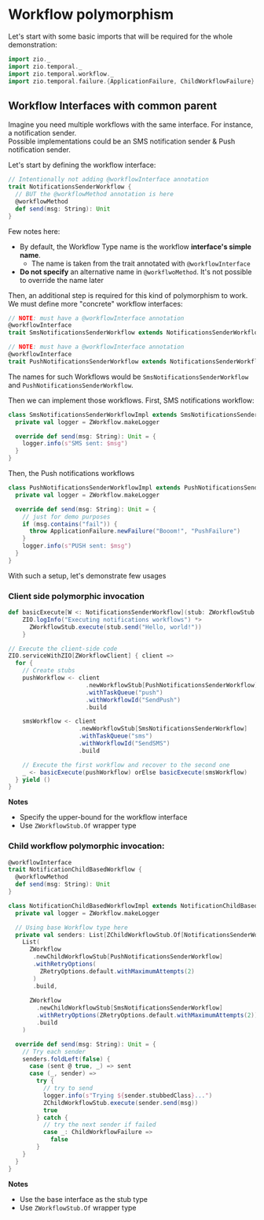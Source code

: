 # Workflow polymorphism
Let's start with some basic imports that will be required for the whole demonstration:

```scala mdoc:silent
import zio._
import zio.temporal._
import zio.temporal.workflow._
import zio.temporal.failure.{ApplicationFailure, ChildWorkflowFailure}
```

## Workflow Interfaces with common parent
Imagine you need multiple workflows with the same interface. For instance, a notification sender.  
Possible implementations could be an SMS notification sender & Push notification sender.

Let's start by defining the workflow interface:

```scala mdoc:silent
// Intentionally not adding @workflowInterface annotation
trait NotificationsSenderWorkflow {
  // BUT the @workflowMethod annotation is here
  @workflowMethod
  def send(msg: String): Unit
}
```

Few notes here:
- By default, the Workflow Type name is the workflow **interface's simple name**.
  - The name is taken from the trait annotated with `@workflowInterface`
- **Do not specify** an alternative name in `@workflwoMethod`. It's not possible to override the name later 

Then, an additional step is required for this kind of polymorphism to work.  
We must define more "concrete" workflow interfaces:

```scala mdoc:silent
// NOTE: must have a @workflowInterface annotation
@workflowInterface
trait SmsNotificationsSenderWorkflow extends NotificationsSenderWorkflow

// NOTE: must have a @workflowInterface annotation
@workflowInterface
trait PushNotificationsSenderWorkflow extends NotificationsSenderWorkflow
```

The names for such Workflows would be `SmsNotificationsSenderWorkflow` and `PushNotificationsSenderWorkflow`.

Then we can implement those workflows. First, SMS notifications workflow:
```scala mdoc:silent
class SmsNotificationsSenderWorkflowImpl extends SmsNotificationsSenderWorkflow {
  private val logger = ZWorkflow.makeLogger

  override def send(msg: String): Unit = {
    logger.info(s"SMS sent: $msg")
  }
}
```

Then, the Push notifications workflows
```scala mdoc:silent
class PushNotificationsSenderWorkflowImpl extends PushNotificationsSenderWorkflow {
  private val logger = ZWorkflow.makeLogger

  override def send(msg: String): Unit = {
    // just for demo purposes
    if (msg.contains("fail")) {
      throw ApplicationFailure.newFailure("Booom!", "PushFailure")
    }
    logger.info(s"PUSH sent: $msg")
  }
}
```

With such a setup, let's demonstrate few usages

### Client side polymorphic invocation

```scala mdoc:silent
def basicExecute[W <: NotificationsSenderWorkflow](stub: ZWorkflowStub.Of[W]): TemporalIO[Unit] = {
    ZIO.logInfo("Executing notifications workflows") *>
      ZWorkflowStub.execute(stub.send("Hello, world!"))
    }

// Execute the client-side code
ZIO.serviceWithZIO[ZWorkflowClient] { client =>
  for {
    // Create stubs
    pushWorkflow <- client
                      .newWorkflowStub[PushNotificationsSenderWorkflow]
                      .withTaskQueue("push")
                      .withWorkflowId("SendPush")
                      .build

    smsWorkflow <- client
                    .newWorkflowStub[SmsNotificationsSenderWorkflow]
                    .withTaskQueue("sms")
                    .withWorkflowId("SendSMS")
                    .build

    // Execute the first workflow and recover to the second one
    _ <- basicExecute(pushWorkflow) orElse basicExecute(smsWorkflow)
  } yield ()
}
```

**Notes**
- Specify the upper-bound for the workflow interface
- Use `ZWorkflowStub.Of` wrapper type

### Child workflow polymorphic invocation:

```scala mdoc:silent
@workflowInterface
trait NotificationChildBasedWorkflow {
  @workflowMethod
  def send(msg: String): Unit
}

class NotificationChildBasedWorkflowImpl extends NotificationChildBasedWorkflow {
  private val logger = ZWorkflow.makeLogger

  // Using base Workflow type here
  private val senders: List[ZChildWorkflowStub.Of[NotificationsSenderWorkflow]] =
    List(
      ZWorkflow
       .newChildWorkflowStub[PushNotificationsSenderWorkflow]
       .withRetryOptions(
         ZRetryOptions.default.withMaximumAttempts(2)
       )
       .build,
      
      ZWorkflow
        .newChildWorkflowStub[SmsNotificationsSenderWorkflow]
        .withRetryOptions(ZRetryOptions.default.withMaximumAttempts(2))
        .build
    )

  override def send(msg: String): Unit = {
    // Try each sender
    senders.foldLeft(false) {
      case (sent @ true, _) => sent
      case (_, sender) =>
        try {
          // try to send
          logger.info(s"Trying ${sender.stubbedClass}...")
          ZChildWorkflowStub.execute(sender.send(msg))
          true
        } catch {
          // try the next sender if failed
          case _: ChildWorkflowFailure =>
            false
        }
    }
  }
}
```

**Notes**
- Use the base interface as the stub type
- Use `ZWorkflowStub.Of` wrapper type

